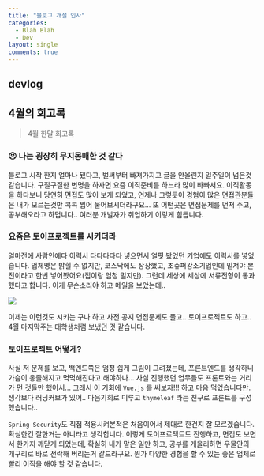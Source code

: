 ```yaml
---
title: "블로그 개설 인사"
categories:
  - Blah Blah
  - Dev
layout: single
comments: true
---
```


## devlog

## 4월의 회고록

> 4월 한달 회고록


### 😣 나는 굉장히 무지몽매한 것 같다
블로그 시작 한지 얼마나 됐다고, 벌써부터 빠져가지고 글을 안올린지 일주일이 넘은것 같습니다. 구질구질한 변명을 하자면 요즘 이직준비를 하느라 많이 바빠서요. 이직활동을 하다보니 당연히 면접도 많이 보게 되었고, 언제나 그렇듯이 경험이 많은 면접관분들은 내가 모르는것만 콕콕 찝어 물어보시더라구요... 또 어떤곳은 면접문제를 먼저 주고, 공부해오라고 하덥니다.. 여러분 개발자가 취업하기 이렇게 힘듭니다.


### 요즘은 토이프로젝트를 시키더라
얼마전에 사람인에다 이력서 다다다다다 넣으면서 얼핏 봤었던 기업에도 이력서를 넣었습니다. 업체명은 밝힐 수 없지만, 코스닥에도 상장했고, 초슈퍼강소기업인데 밑져야 본전이라고 한번 넣어봤어요(집이랑 엄청 멀지만). 그런데 세상에 세상에 서류전형이 통과했다고 합니다. 이게 무슨소리야 하고 메일을 보았는데..

![](/assets/images/blag/toy-project.jpg)


이제는 이런것도 시키는 구나 하고 사전 공지 면접문제도 풀고.. 토이프로젝트도 하고.. 4월 마지막주는 대학생처럼 보냈던 것 같습니다.

### 토이프로젝트 어떻게?
사실 저 문제를 보고, 백엔드쪽은 엄청 쉽게 그림이 그려졌는데, 프론트엔드를 생각하니 가슴이 옹졸해지고 먹먹해진다고 해야하나... 사실 진행했던 업무들도 프론트와는 거리가 먼 것들만 했어서... 그래서 이 기회에 `Vue.js` 를 써보자!!! 하고 마음 먹었습니다만. 생각보다 러닝커브가 있어.. 다음기회로 미루고 `thymeleaf` 라는 친구로 프론트를 구성했습니다..



> [프로젝트 링크]: https://github.com/JulySeven1995/toy-board



`Spring Security`도 직접 적용시켜본적은 처음이어서 제대로 한건지 잘 모르겠습니다. 확실한건 잘한거는 아니라고 생각합니다.  이렇게 토이프로젝트도 진행하고, 면접도 보면서 한가지 깨닫게 되었는데, 확실히 내가 맡은 일만 하고, 공부를 게을리하면 우물안의 개구리로 바로 전락해 버리는거 같드라구요. 뭔가 다양한 경험을 할 수 있는 좋은 업체로 빨리 이직을 해야 할 것 같습니다.

